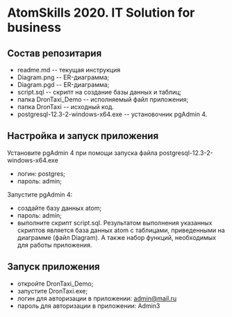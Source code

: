 # AtomSkills 2020. IT Solution for business

## Состав репозитария

* readme.md -- текущая инструкция
* Diagram.png -- ER-диаграмма;
* Diagram.pgd -- ER-диаграмма;
* script.sql -- скрипт на создание базы данных и таблиц;
* папка DronTaxi_Demo -- исполняемый файл приложения;
* папка DronTaxi -- исходный код.
* postgresql-12.3-2-windows-x64.exe -- установочник pgAdmin 4.


## Настройка и запуск приложения

Установите pgAdmin 4 при помощи запуска файла postgresql-12.3-2-windows-x64.exe
- логин: postgres;
- пароль: admin;

Запустите pgAdmin 4: 
- создайте базу данных atom;
- пароль: admin;
- выполните скрипт script.sql. Результатом выполнения указанных скриптов является база данных atom с таблицами, приведенными на диаграмме (файл Diagram). А также набор функций, необходимых для работы приложения.

## Запуск приложения
- откройте DronTaxi_Demo;
- запустите DronTaxi.exe;
- логин для авторизации в приложении: admin@mail.ru
- пароль для авторизации в приложении: Admin3

